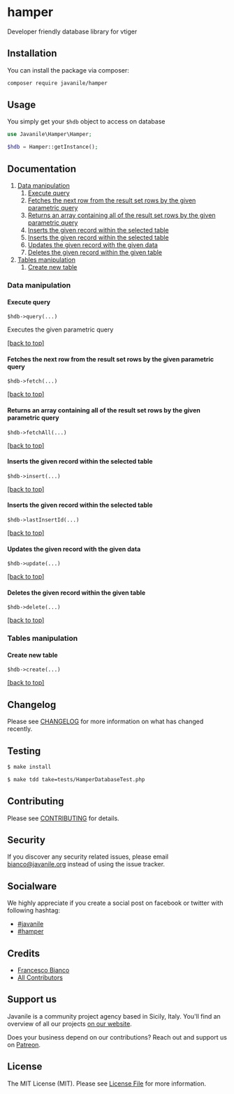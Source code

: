 # hamper

Developer friendly database library for vtiger

## Installation

You can install the package via composer:

```bash
composer require javanile/hamper
```

## Usage

You simply get your `$hdb` object to access on database

```php
use Javanile\Hamper\Hamper;

$hdb = Hamper::getInstance();
```

## Documentation

1. [Data manipulation](#Data-manipulation)
    1. [Execute query](#Execute-query)
    1. [Fetches the next row from the result set rows by the given parametric query](#Fetches-the-next-row-from-the-result-set-rows-by-the-given-parametric-query)
    1. [Returns an array containing all of the result set rows by the given parametric query](#Returns-an-array-containing-all-of-the-result-set-rows-by-the-given-parametric-query)
    1. [Inserts the given record within the selected table](#Inserts-the-given-record-within-the-selected-table)
    1. [Inserts the given record within the selected table](#Inserts-the-given-record-within-the-selected-table)
    1. [Updates the given record with the given data](#Updates-the-given-record-with-the-given-data)
    1. [Deletes the given record within the given table](#Deletes-the-given-record-within-the-given-table)
1. [Tables manipulation](#Tables-manipulation)
    1. [Create new table](#Create-new-table)


### Data manipulation
#### Execute query

`$hdb->query(...)`

Executes the given parametric query

[[back to top]](#Documentation)

#### Fetches the next row from the result set rows by the given parametric query

`$hdb->fetch(...)`



[[back to top]](#Documentation)

#### Returns an array containing all of the result set rows by the given parametric query

`$hdb->fetchAll(...)`



[[back to top]](#Documentation)

#### Inserts the given record within the selected table

`$hdb->insert(...)`



[[back to top]](#Documentation)

#### Inserts the given record within the selected table

`$hdb->lastInsertId(...)`



[[back to top]](#Documentation)

#### Updates the given record with the given data

`$hdb->update(...)`



[[back to top]](#Documentation)

#### Deletes the given record within the given table

`$hdb->delete(...)`



[[back to top]](#Documentation)

### Tables manipulation
#### Create new table

`$hdb->create(...)`



[[back to top]](#Documentation)



## Changelog

Please see [CHANGELOG](CHANGELOG.md) for more information on what has changed recently.

## Testing

```bash
$ make install
```

```bash
$ make tdd take=tests/HamperDatabaseTest.php 
```

## Contributing

Please see [CONTRIBUTING](CONTRIBUTING.md) for details.

## Security

If you discover any security related issues, please email bianco@javanile.org instead of using the issue tracker.

## Socialware

We highly appreciate if you create a social post on facebook or twitter with following hashtag:

- [#javanile](#Socialware)
- [#hamper](#Socialware)

## Credits

- [Francesco Bianco](https://github.com/francescobianco)
- [All Contributors](../../contributors) 

## Support us

Javanile is a community project agency based in Sicily, Italy. 
You'll find an overview of all our projects [on our website](https://www.javanile.org).

Does your business depend on our contributions? Reach out and support us on [Patreon](https://www.patreon.com/javanile). 

## License

The MIT License (MIT). Please see [License File](LICENSE.md) for more information.
